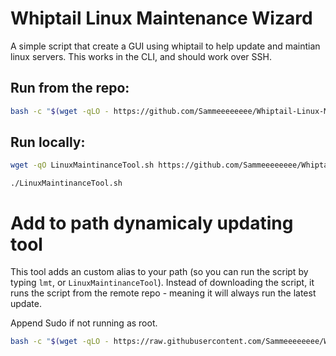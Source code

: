 # Whiptail Linux Maintenance Wizard

A simple script that create a GUI using whiptail to help update and maintian linux servers. This works in the CLI, and should work over SSH.

## Run from the repo:
``` Bash
bash -c "$(wget -qLO - https://github.com/Sammeeeeeeee/Whiptail-Linux-Maintenance-Wizard/raw/main/LinuxMaintinanceTool.sh)"
```

## Run locally:
``` Bash
wget -qO LinuxMaintinanceTool.sh https://github.com/Sammeeeeeeee/Whiptail-Linux-Maintenance-Wizard/raw/main/LinuxMaintinanceTool.sh
```
```
./LinuxMaintinanceTool.sh
```

# Add to path dynamicaly updating tool
This tool adds an custom alias to your path (so you can run the script by typing `lmt`, or `LinuxMaintinanceTool`). Instead of downloading the script, it runs the script from the remote repo - meaning it will always run the latest update. 

Append Sudo if not running as root. 

``` bash 
bash -c "$(wget -qLO - https://raw.githubusercontent.com/Sammeeeeeeee/Whiptail-Linux-Maintenance-Wizard/main/AddToPathDeploymentTool)"
```